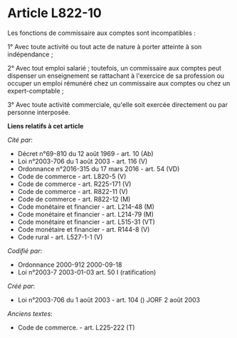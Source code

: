 # Article L822-10

Les fonctions de commissaire aux comptes sont incompatibles :

1° Avec toute activité ou tout acte de nature à porter atteinte à son indépendance ;

2° Avec tout emploi salarié ; toutefois, un commissaire aux comptes peut dispenser un enseignement se rattachant à l'exercice
de sa profession ou occuper un emploi rémunéré chez un commissaire aux comptes ou chez un expert-comptable ;

3° Avec toute activité commerciale, qu'elle soit exercée directement ou par personne interposée.

**Liens relatifs à cet article**

_Cité par_:

  - Décret n°69-810 du 12 août 1969 - art. 10 (Ab)
  - Loi n°2003-706 du 1 août 2003 - art. 116 (V)
  - Ordonnance n°2016-315 du 17 mars 2016 - art. 54 (VD)
  - Code de commerce - art. L820-5 (V)
  - Code de commerce - art. R225-171 (V)
  - Code de commerce - art. R822-11 (V)
  - Code de commerce - art. R822-12 (M)
  - Code monétaire et financier - art. L214-48 (M)
  - Code monétaire et financier - art. L214-79 (M)
  - Code monétaire et financier - art. L515-31 (VT)
  - Code monétaire et financier - art. R144-8 (V)
  - Code rural - art. L527-1-1 (V)

_Codifié par_:

  - Ordonnance 2000-912 2000-09-18
  - Loi n°2003-7 2003-01-03 art. 50 I (ratification)

_Créé par_:

  - Loi n°2003-706 du 1 août 2003 - art. 104 () JORF 2 août 2003

_Anciens textes_:

  - Code de commerce. - art. L225-222 (T)
